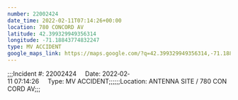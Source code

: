 ```yaml
---
number: 22002424
date_time: 2022-02-11T07:14:26+00:00
location: 780 CONCORD AV
latitude: 42.399329949356314
longitude: -71.18843774832247
type: MV ACCIDENT
google_maps_link: https://maps.google.com/?q=42.399329949356314,-71.18843774832247
---
```


;;;Incident #: 22002424     Date: 2022‐02‐11 07:14:26     Type: MV ACCIDENT;;;;;;Location: ANTENNA SITE / 780 CONCORD AV;;;
